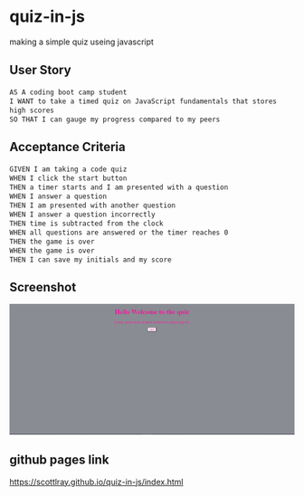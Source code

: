 # quiz-in-js
making a simple quiz useing javascript

## User Story

```
AS A coding boot camp student
I WANT to take a timed quiz on JavaScript fundamentals that stores high scores
SO THAT I can gauge my progress compared to my peers
```

## Acceptance Criteria

```
GIVEN I am taking a code quiz
WHEN I click the start button
THEN a timer starts and I am presented with a question
WHEN I answer a question
THEN I am presented with another question
WHEN I answer a question incorrectly
THEN time is subtracted from the clock
WHEN all questions are answered or the timer reaches 0
THEN the game is over
WHEN the game is over
THEN I can save my initials and my score
```

## Screenshot
![Image of my website](https://github.com/ScottLRay/quiz-in-js/blob/main/assests/images/2021-03-04%20(2).png)



## github pages link
https://scottlray.github.io/quiz-in-js/index.html
